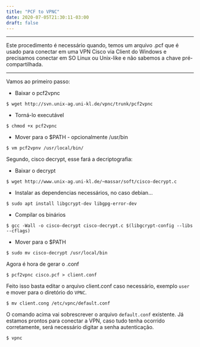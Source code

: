 ```yaml
---
title: "PCF to VPNC"
date: 2020-07-05T21:30:11-03:00
draft: false
---
```


---
Este procedimento é necessário quando, temos um arquivo .pcf que é usado para conectar em uma VPN Cisco via Client do Windows e precisamos conectar em SO Linux ou Unix-like e não sabemos a chave pré-compartilhada.

---

Vamos ao primeiro passo:

* Baixar o pcf2vpnc

```shell
$ wget http://svn.unix-ag.uni-kl.de/vpnc/trunk/pcf2vpnc
```

* Torná-lo executável

```shell
$ chmod +x pcf2vpnc
```

* Mover para o $PATH - opcionalmente /usr/bin

```shell
$ vm pcf2vpnv /usr/local/bin/
```

Segundo, cisco decrypt, esse fará a decriptografia:

* Baixar o decrypt

```shell
$ wget http://www.unix-ag.uni-kl.de/~massar/soft/cisco-decrypt.c
```

* Instalar as dependencias necessários, no caso debian...

```shell
$ sudo apt install libgcrypt-dev libgpg-error-dev
```

* Compilar os binários

```shell
$ gcc -Wall -o cisco-decrypt cisco-decrypt.c $(libgcrypt-config --libs --cflags)
```

* Mover para o $PATH

```shell
$ sudo mv cisco-decrypt /usr/local/bin
```

Agora é hora de gerar o .conf

```shel
$ pcf2vpnc cisco.pcf > client.conf
```


Feito isso basta editar o arquivo client.conf caso necessário, exemplo `user` e mover para o diretório do `VPNC`.

```shell
$ mv client.cong /etc/vpnc/default.conf
```

O comando acima vai sobrescrever o arquivo `default.conf` existente. Já estamos prontos para conectar a VPN, caso tudo tenha ocorrido corretamente, será necessário digitar a senha autenticação.

```shell
$ vpnc
```
